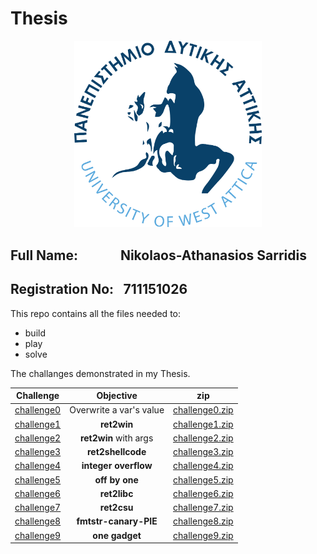 # Thesis

<p align="center">
<img src="assets/logo.png" alt="drawing" width="300px" />
<h2> Full Name:&emsp;&emsp;&ensp;&ensp; Nikolaos-Athanasios Sarridis </h2>   
<h2> Registration No:&ensp; 711151026</h2>
</p>

This repo contains all the files needed to:
* build
* play
* solve

The challanges demonstrated in my Thesis.

| Challenge                  | Objective               | zip                                                   | 
| :---:                      | :---:                   | :---:                                                 |
| [challenge0](./challenge0) | Overwrite a var's value | [challenge0.zip](./challenge0/release/challenge0.zip) |
| [challenge1](./challenge1) | **ret2win**             | [challenge1.zip](./challenge1/release/challenge1.zip) |
| [challenge2](./challenge2) | **ret2win** with args   | [challenge2.zip](./challenge2/release/challenge2.zip) |
| [challenge3](./challenge3) | **ret2shellcode**       | [challenge3.zip](./challenge3/release/challenge3.zip) |
| [challenge4](./challenge4) | **integer overflow**    | [challenge4.zip](./challenge4/release/challenge4.zip) |
| [challenge5](./challenge5) | **off by one**          | [challenge5.zip](./challenge5/release/challenge5.zip) |
| [challenge6](./challenge6) | **ret2libc**            | [challenge6.zip](./challenge6/release/challenge6.zip) |
| [challenge7](./challenge7) | **ret2csu**             | [challenge7.zip](./challenge8/release/challenge7.zip) |
| [challenge8](./challenge8) | **fmtstr-canary-PIE**   | [challenge8.zip](./challenge9/release/challenge8.zip) |
| [challenge9](./challenge9) | **one gadget**          | [challenge9.zip](./challenge9/release/challenge9.zip) |
